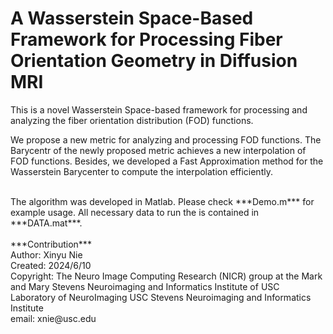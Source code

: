 # A Wasserstein Space-Based Framework for Processing Fiber Orientation Geometry in Diffusion MRI
This is a novel Wasserstein Space-based framework for processing and analyzing the fiber orientation distribution (FOD) functions. <br />

We propose a new metric for analyzing and processing FOD functions. The Barycentr of the newly proposed metric achieves a new interpolation of FOD functions. Besides, we developed a Fast Approximation method for the Wasserstein Barycenter to compute the interpolation efficiently. 

<br />
The algorithm was developed in Matlab. Please check ***Demo.m*** for example usage.  All necessary data to run the is contained in ***DATA.mat***.
<br />
<br />
***Contribution***
<br />
Author: Xinyu Nie
<br />
Created: 2024/6/10
<br />
Copyright: The Neuro Image Computing Research (NICR) group at the Mark and Mary Stevens Neuroimaging and Informatics Institute of USC Laboratory of NeuroImaging USC Stevens Neuroimaging and Informatics Institute
<br />
email: xnie@usc.edu


